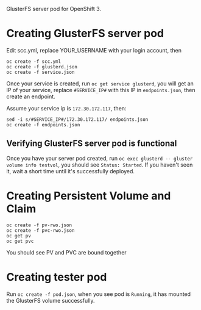 GlusterFS server pod for OpenShift 3.

# Creating GlusterFS server pod

Edit scc.yml, replace YOUR_USERNAME with your login account, then

```
oc create -f scc.yml
oc create -f glusterd.json
oc create -f service.json
```

Once your service is created, run `oc get service glusterd`, you will get an IP of your service, replace `#SERVICE_IP#` with this IP in `endpoints.json`, then create an endpoint.

Assume your service ip is `172.30.172.117`, then:

```
sed -i s/#SERVICE_IP#/172.30.172.117/ endpoints.json
oc create -f endpoints.json
```

## Verifying GlusterFS server pod is functional

Once you have your server pod created, run `oc exec glusterd -- gluster volume info testvol`, you should see `Status: Started`. If you haven't seen it, wait a short time until it's successfully deployed.

# Creating Persistent Volume and Claim

```
oc create -f pv-rwo.json
oc create -f pvc-rwo.json
oc get pv
oc get pvc
```

You should see PV and PVC are bound together

# Creating tester pod

Run `oc create -f pod.json`, when you see pod is `Running`, it has mounted the GlusterFS volume successfully.
